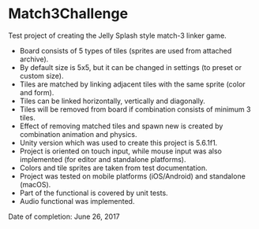 # Match3Challenge
Test project of creating the Jelly Splash style match-3 linker game.

- Board consists of 5 types of tiles (sprites are used from attached
archive).
- By default size is 5x5, but it can be changed in settings (to preset or
custom size).
- Tiles are matched by linking adjacent tiles with the same sprite (color
and form).
- Tiles can be linked horizontally, vertically and diagonally.
- Tiles will be removed from board if combination consists of
minimum 3 tiles.
- Effect of removing matched tiles and spawn new is created by
combination animation and physics.
- Unity version which was used to create this project is 5.6.1f1.
- Project is oriented on touch input, while mouse input was also
implemented (for editor and standalone platforms).
- Colors and tile sprites are taken from test documentation.
- Project was tested on mobile platforms (iOS/Android) and standalone
(macOS).
- Part of the functional is covered by unit tests.
- Audio functional was implemented.

Date of completion: June 26, 2017
